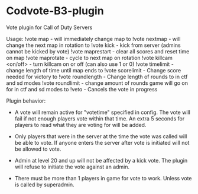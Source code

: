 # Codvote-B3-plugin
Vote plugin for Call of Duty Servers

Usage:
!vote map <map name> - will immediately change map to <map name>
!vote nextmap <map name> - will change the next map in rotation to <map name> 
!vote kick <player> - kick <player> from server (admins cannot be kicked by vote)
!vote maprestart - clear all scores and reset time on map
!vote maprotate - cycle to next map on rotation
!vote killcam <on/off> - turn killcam on or off (can also use 1 or 0)
!vote timelimit <number> - change length of time until map ends to <number>
!vote scorelimit <number> - Change score needed for victory to <number>
!vote roundlength <number> - Change length of rounds to <number> in ctf and sd modes
!vote roundlimit <number> - change amount of rounds game will go on for in ctf and sd modes to <number>
!veto - Cancels the vote in progress


Plugin behavior:
- A vote will remain active for "votetime" specified in config. The vote will fail if not enough players vote within that time.
  An extra 5 seconds for players to read what they are voting for will be added.

- Only players that were in the server at the time the vote was called will be able to vote.
   If anyone enters the server after vote is initiated will not be allowed to vote.

- Admin at level 20 and up will not be affected by a kick vote. The plugin will refuse to initiate the vote against an admin.

- There must be more than 1 players in game for vote to work. Unless vote is called by superadmin.
